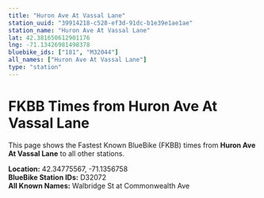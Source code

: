 ```yaml
---
title: "Huron Ave At Vassal Lane"
station_uuid: "39914218-c528-ef3d-91dc-b1e39e1ae1ae"
station_name: "Huron Ave At Vassal Lane"
lat: 42.381650612901176
lng: -71.13426981498378
bluebike_ids: ["181", "M32044"]
all_names: ["Huron Ave At Vassal Lane"]
type: "station"
---
```


# FKBB Times from Huron Ave At Vassal Lane

This page shows the Fastest Known BlueBike (FKBB) times from **Huron Ave At Vassal Lane** to all other stations.

**Location:** 42.34775567, -71.1356758  
**BlueBike Station IDs:** D32072  
**All Known Names:** Walbridge St at Commonwealth Ave

